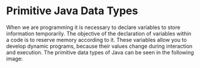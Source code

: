 # Primitive Java Data Types

When we are programming it is necessary to declare variables to store information temporarily. The objective of the declaration of variables within a code is to reserve memory according to it. These variables allow you to develop dynamic programs, because their values change during interaction and execution. The primitive data types of Java can be seen in the following image:
